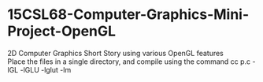 # 15CSL68-Computer-Graphics-Mini-Project-OpenGL
2D Computer Graphics Short Story using various OpenGL features <br />
Place the files in a single directory, and compile using the command cc p.c -lGL -lGLU -lglut -lm
